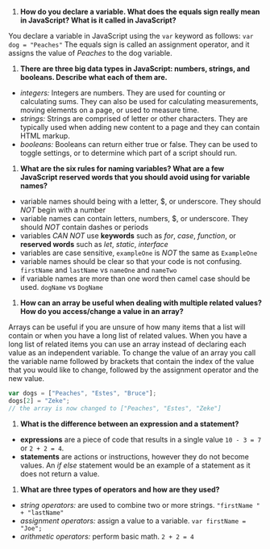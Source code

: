 1. **How do you declare a variable. What does the equals sign really mean in JavaScript? What is it called in JavaScript?**


You declare a variable in JavaScript using the `var` keyword as follows: `var dog = "Peaches"` The equals sign is called an assignment operator, and it assigns the value of *Peaches* to the dog variable.


1. **There are three big data types in JavaScript: numbers, strings, and booleans. Describe what each of them are.**

- *integers:* Integers are numbers. They are used for counting or calculating sums. They can also be used for calculating measurements, moving elements on a page, or used to measure time.
- *strings:* Strings are comprised of letter or other characters. They are typically used when adding new content to a page and they can contain HTML markup.
- *booleans:* Booleans can return either true or false. They can be used to toggle settings, or to determine which part of a script should run.


1. **What are the six rules for naming variables? What are a few JavaScript reserved words that you should avoid using for variable names?**

- variable names should being with a letter, $, or underscore. They should *NOT* begin with a number
- variable names can contain letters, numbers, $, or underscore. They should *NOT* contain dashes or periods
- variables *CAN NOT* use **keywords** such as *for*, *case*, *function*, or **reserved words** such as *let*, *static*, *interface*
- variables are case sensitive, `exampleOne` is *NOT* the same as `ExampleOne`
- variable names should be clear so that your code is not confusing. `firstName` and `lastName` vs `nameOne` and `nameTwo`
- if variable names are more than one word then camel case should be used. `dogName` vs `DogName`


1. **How can an array be useful when dealing with multiple related values? How do you access/change a value in an array?**

Arrays can be useful if you are unsure of how many items that a list will contain or when you have a long list of related values. When you have a long list of related items you can use an array instead of declaring each value as an independent variable. To change the value of an array you call the variable name followed by brackets that contain the index of the value that you would like to change, followed by the assignment operator and the new value.
```JavaScript
var dogs = ["Peaches", "Estes", "Bruce"];
dogs[2] = "Zeke";
// the array is now changed to ["Peaches", "Estes", "Zeke"]
```

1. **What is the difference between an expression and a statement?**

- **expressions** are a piece of code that results in a single value `10 - 3 = 7` or `2 + 2 = 4`.
- **statements** are actions or instructions, however they do not become values. An *if else* statement would be an example of a statement as it does not return a value.

1. **What are three types of operators and how are they used?**

- *string operators:* are used to combine two or more strings. `"firstName " + "lastName"`
- *assignment operators:* assign a value to a variable. `var firstName = "Joe";`
- *arithmetic operators:* perform basic math. `2 + 2 = 4`
